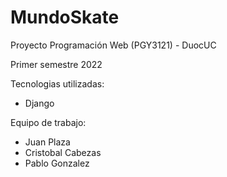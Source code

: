 # MundoSkate
Proyecto Programación Web (PGY3121) - DuocUC

Primer semestre 2022

Tecnologias utilizadas:
 - Django

Equipo de trabajo:

- Juan Plaza
- Cristobal Cabezas
- Pablo Gonzalez

